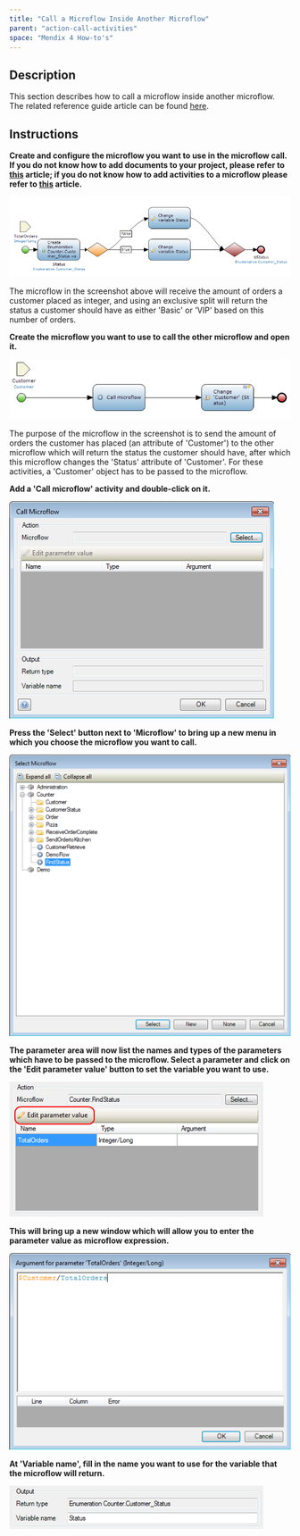 ```yaml
---
title: "Call a Microflow Inside Another Microflow"
parent: "action-call-activities"
space: "Mendix 4 How-to's"
---
```

## Description

This section describes how to call a microflow inside another microflow. The related reference guide article can be found [here](/refguide4/microflow-call).

## Instructions

 **Create and configure the microflow you want to use in the microflow call. If you do not know how to add documents to your project, please refer to [this](add-documents-to-a-module) article; if you do not know how to add activities to a microflow please refer to [this](add-an-activity-to-a-microflow) article.**

![](attachments/2621593/2752906.png)

The microflow in the screenshot above will receive the amount of orders a customer placed as integer, and using an exclusive split will return the status a customer should have as either 'Basic' or 'VIP' based on this number of orders.

 **Create the microflow you want to use to call the other microflow and open it.**

![](attachments/2621593/2752905.png)

The purpose of the microflow in the screenshot is to send the amount of orders the customer has placed (an attribute of 'Customer') to the other microflow which will return the status the customer should have, after which this microflow changes the 'Status' attribute of 'Customer'. For these activities, a 'Customer' object has to be passed to the microflow.

 **Add a 'Call microflow' activity and double-click on it.**

![](attachments/2621593/2752908.png)

 **Press the 'Select' button next to 'Microflow' to bring up a new menu in which you choose the microflow you want to call.**

![](attachments/2621593/2752903.png)

 **The parameter area will now list the names and types of the parameters which have to be passed to the microflow. Select a parameter and click on the 'Edit parameter value' button to set the variable you want to use.**

![](attachments/2621593/2752904.png)

 **This will bring up a new window which will allow you to enter the parameter value as microflow expression.**

![](attachments/2621593/2752907.png)

 **At 'Variable name', fill in the name you want to use for the variable that the microflow will return.**

![](attachments/2621593/2752910.png)
